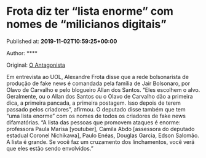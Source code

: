 
# Frota diz ter “lista enorme” com nomes de “milicianos digitais”

Published at: **2019-11-02T10:59:25+00:00**

Author: ****

Original: [O Antagonista](https://www.oantagonista.com/brasil/frota-diz-ter-lista-enorme-com-nomes-de-milicianos-digitais/)

Em entrevista ao UOL, Alexandre Frota disse que a rede bolsonarista de produção de fake news é comandada pela família de Jair Bolsonaro, por Olavo de Carvalho e pelo blogueiro Allan dos Santos.
“Eles escolhem o alvo. Geralmente, ou o Allan dos Santos ou o Olavo de Carvalho dão a primeira dica, a primeira pancada, a primeira postagem. Isso depois de terem passado pelos criadores”, afirmou.
O deputado disse também que tem “uma lista enorme” com os nomes de todos os criadores de fake news difamatórias.
“A lista das pessoas que promovem ataques é enorme: professora Paula Marisa [youtuber], Camila Abdo [assessora do deputado estadual Coronel Nichikawa], Paulo Enéas, Douglas Garcia, Edson Salomão. A lista é grande. Se você faz um cruzamento dos linchamentos, você verá que eles estão sendo envolvidos.”
